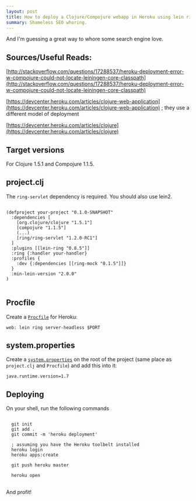 ```yaml
---
layout: post
title: How to deploy a Clojure/Compojure webapp in Heroku using lein ring
summary: Shameless SEO whoring.
---
```


And I'm guessing a great way to whore some search engine love.

## Sources/Useful Reads:
[http://stackoverflow.com/questions/17288537/heroku-deployment-error-w-compojure-could-not-locate-leiningen-core-classpath](http://stackoverflow.com/questions/17288537/heroku-deployment-error-w-compojure-could-not-locate-leiningen-core-classpath)

[https://devcenter.heroku.com/articles/clojure-web-application](https://devcenter.heroku.com/articles/clojure-web-application) ; they use a different model of deployment

[https://devcenter.heroku.com/articles/clojure](https://devcenter.heroku.com/articles/clojure)

## Target versions
For Clojure 1.5.1 and Compojure 1.1.5.

## project.clj
The `ring-servlet` dependency is required. You should also use lein2.

<pre>
<code class="clojure">
(defproject your-project "0.1.0-SNAPSHOT"
  :dependencies [
    [org.clojure/clojure "1.5.1"]
    [compojure "1.1.5"]
    (...)
    [ring/ring-servlet "1.2.0-RC1"]
  ]
  :plugins [[lein-ring "0.8.5"]]
  :ring {:handler your-handler}
  :profiles {
    :dev {:dependencies [[ring-mock "0.1.5"]]}
  }
  :min-lein-version "2.0.0"
)
</code>
</pre>

## Procfile
Create a [`Procfile`](https://devcenter.heroku.com/articles/procfile) for Heroku:

`web: lein ring server-headless $PORT`

## system.properties
Create a [`system.properties`](https://devcenter.heroku.com/articles/add-java-version-to-an-existing-maven-app) on the root of the project (same place as `project.clj` and `Procfile`) and add this into it:

`java.runtime.version=1.7`

## Deploying
On your shell, run the following commands

<pre>
<code>
  git init
  git add .
  git commit -m 'heroku deployment'

  ; assuming you have the Heroku toolbelt installed
  heroku login
  heroku apps:create

  git push heroku master

  heroku open
</code>
</pre>

And profit!
